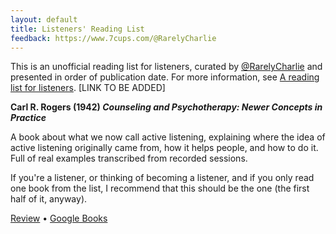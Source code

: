 ```yaml
---
layout: default
title: Listeners' Reading List
feedback: https://www.7cups.com/@RarelyCharlie
---
```

This is an unofficial reading list for listeners, curated by [@RarelyCharlie](https://www.7cups.com/@RarelyCharlie) and presented in order of publication date. For more information, see [A reading list for listeners](#). \[LINK TO BE ADDED\]

**Carl R. Rogers (1942) _Counseling and Psychotherapy: Newer Concepts in Practice_**

A book about what we now call active listening, explaining where the idea of active listening originally came from, how it helps people, and how to do it. Full of real examples transcribed from recorded sessions. 

If you're a listener, or thinking of becoming a listener, and if you only read one book from the list, I recommend that this should be the one (the first half of it, anyway).

[Review](# "Review at 7 Cups TO BE ADDED") &bull; [Google Books](https://books.google.com/books/about/Counseling_and_psychotherapy.html?id=nbU4AAAAIAAJ)


